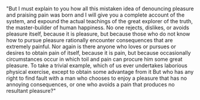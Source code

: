 "But I must explain to you how all this mistaken idea of
denouncing pleasure and praising pain was born and I will
give you a complete account of the system, and expound
the actual teachings of the great explorer of the truth,
the master-builder of human happiness. No one rejects,
dislikes, or avoids pleasure itself, because it is pleasure,
but because those who do not know how to pursue pleasure rationally
encounter consequences that are extremely painful.
Nor again is there anyone who loves or pursues or desires to obtain
pain of itself, because it is pain, but because occasionally
circumstances occur in which toil and pain can procure him some great
pleasure. To take a trivial example, which of us ever undertakes
laborious physical exercise, except to obtain some advantage from it
But who has any right to find fault with a man who chooses to enjoy
a pleasure that has no annoying consequences, or one who avoids a pain
that produces no resultant pleasure?" 